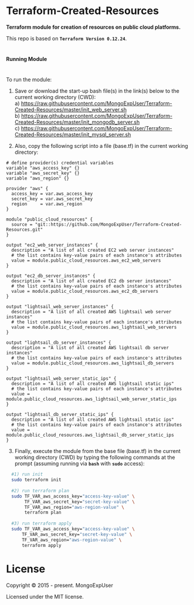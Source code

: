 #
# Terraform-Created-Resources

<strong>Terraform module for creation of resources on public cloud platforms.</strong>

This repo is based on <strong>```Terraform Version 0.12.24```</strong>.

#
<strong>Running Module</strong>
#

To run the module:

1) Save or download the start-up bash file(s) in the link(s) below to the current working directory (CWD): <br>
   a) https://raw.githubusercontent.com/MongoExpUser/Terraform-Created-Resources/master/init_web_server.sh <br>
   b) https://raw.githubusercontent.com/MongoExpUser/Terraform-Created-Resources/master/init_mongodb_server.sh <br>
   c) https://raw.githubusercontent.com/MongoExpUser/Terraform-Created-Resources/master/init_mysql_server.sh

2) Also, copy the following script into a file (base.tf) in the current working directory:

```hcl
# define provider(s) credential variables
variable "aws_access_key" {}
variable "aws_secret_key" {}
variable "aws_region" {}

provider "aws" {
  access_key = var.aws_access_key
  secret_key = var.aws_secret_key
  region     = var.aws_region
}

module "public_cloud_resources" {
  source = "git::https://github.com/MongoExpUser/Terraform-Created-Resources.git"
}

output "ec2_web_server_instances" {
  description = "A list of all created EC2 web server instances"
  # the list contains key-value pairs of each instance's attributes
  value = module.public_cloud_resources.aws_ec2_web_servers
}

output "ec2_db_server_instances" {
  description = "A list of all created EC2 db server instances"
  # the list contains key-value pairs of each instance's attributes
  value = module.public_cloud_resources.aws_ec2_db_servers
}

output "lightsail_web_server_instances" {
  description = "A list of all created AWS lightsail web server instances"
  # the list contains key-value pairs of each instance's attributes
  value = module.public_cloud_resources.aws_lightsail_web_servers
}

output "lightsail_db_server_instances" {
  description = "A list of all created AWS lightsail db server instances"
  # the list contains key-value pairs of each instance's attributes
  value = module.public_cloud_resources.aws_lightsail_db_servers
}

output "lightsail_web_server_static_ips" {
  description = "A list of all created AWS lightsail static ips"
  # the list contains key-value pairs of each instance's attributes
  value = module.public_cloud_resources.aws_lightsail_web_server_static_ips
}

output "lightsail_db_server_static_ips" {
  description = "A list of all created AWS lightsail static ips"
  # the list contains key-value pairs of each instance's attributes
  value = module.public_cloud_resources.aws_lightsail_db_server_static_ips
}

```


3) Finally, execute the module from the base file (base.tf) in the current working directory (CWD) by typing the following commands at the prompt (assuming running via <strong>```bash```</strong>  with <strong>```sudo```</strong> access):


```bash
  #1) run init
  sudo terraform init
  
  #2) run terraform plan
  sudo TF_VAR_aws_access_key="access-key-value" \
       TF_VAR_aws_secret_key="secret-key-value" \
       TF_VAR_aws_region="aws-region-value" \
       terraform plan
                                                                                    
  #3) run terraform apply 
  sudo TF_VAR_aws_access_key="access-key-value" \
      TF_VAR_aws_secret_key="secret-key-value" \
      TF_VAR_aws_region="aws-region-value" \
      terraform apply
```

# License

Copyright © 2015 - present. MongoExpUser

Licensed under the MIT license.

